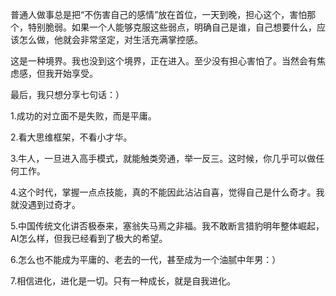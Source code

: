 普通人做事总是把“不伤害自己的感情”放在首位，一天到晚，担心这个，害怕那个，特别脆弱。如果一个人能够克服这些弱点，明确自己是谁，自己想要什么，应该怎么做，他就会非常坚定，对生活充满掌控感。

这是一种境界。我也没到这个境界，正在进入。至少没有担心害怕了。当然会有焦虑感，但我开始享受。

最后，我只想分享七句话：）

1.成功的对立面不是失败，而是平庸。

2.看大思维框架，不看小才华。

3.牛人，一旦进入高手模式，就能触类旁通，举一反三。这时候，你几乎可以做任何工作。

4.这个时代，掌握一点点技能，真的不能因此沾沾自喜，觉得自己是什么奇才。我就没遇到过奇才。

5.中国传统文化讲否极泰来，塞翁失马焉之非福。我不敢断言猎豹明年整体崛起，AI怎么样，但我已经看到了极大的希望。

6.怎么也不能成为平庸的、老去的一代，甚至成为一个油腻中年男：）

7.相信进化，进化是一切。只有一种成长，就是自我进化。
